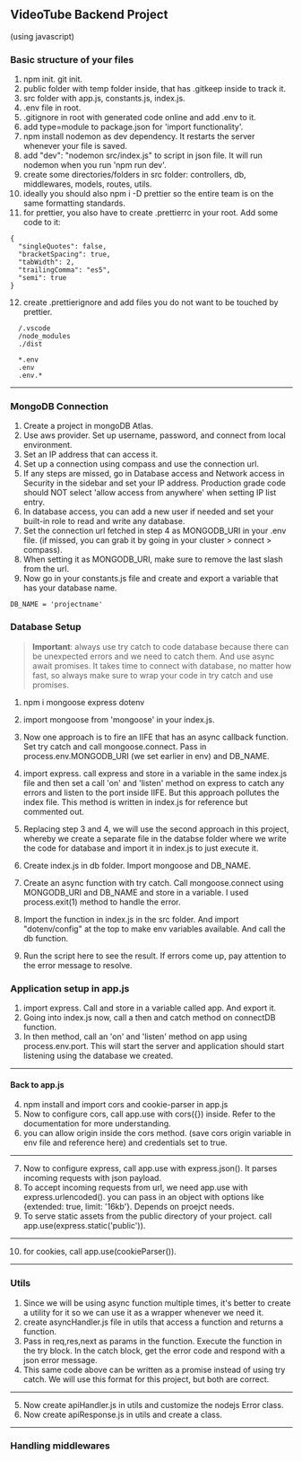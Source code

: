 ## VideoTube Backend Project

(using javascript)

### Basic structure of your files

1. npm init. git init.
2. public folder with temp folder inside, that has .gitkeep inside to track it.
3. src folder with app.js, constants.js, index.js.
4. .env file in root.
5. .gitignore in root with generated code online and add .env to it.
6. add type=module to package.json for 'import functionality'.
7. npm install nodemon as dev dependency. It restarts the server whenever your file is saved.
8. add "dev": "nodemon src/index.js" to script in json file. It will run nodemon when you run 'npm run dev'.
9. create some directories/folders in src folder: controllers, db, middlewares, models, routes, utils.
10. ideally you should also npm i -D prettier so the entire team is on the same formatting standards.
11. for prettier, you also have to create .prettierrc in your root. Add some code to it:

```
{
  "singleQuotes": false,
  "bracketSpacing": true,
  "tabWidth": 2,
  "trailingComma": "es5",
  "semi": true
}
```

12. create .prettierignore and add files you do not want to be touched by prettier.

```
  /.vscode
  /node_modules
  ./dist

  *.env
  .env
  .env.*
```

---

### MongoDB Connection

1. Create a project in mongoDB Atlas.
2. Use aws provider. Set up username, password, and connect from local environment.
3. Set an IP address that can access it.
4. Set up a connection using compass and use the connection url.
5. If any steps are missed, go in Database access and Network access in Security in the sidebar and set your IP address. Production grade code should NOT select 'allow access from anywhere' when setting IP list entry.
6. In database access, you can add a new user if needed and set your built-in role to read and write any database.
7. Set the connection url fetched in step 4 as MONGODB_URI in your .env file. (if missed, you can grab it by going in your cluster > connect > compass).
8. When setting it as MONGODB_URI, make sure to remove the last slash from the url.
9. Now go in your constants.js file and create and export a variable that has your database name.

```
DB_NAME = 'projectname'
```

### Database Setup

> **Important**: always use try catch to code database because there can be unexpected errors and we need to catch them. And use async await promises. It takes time to connect with database, no matter how fast, so always make sure to wrap your code in try catch and use promises.

1. npm i mongoose express dotenv
2. import mongoose from 'mongoose' in your index.js.
3. Now one approach is to fire an IIFE that has an async callback function. Set try catch and call mongoose.connect. Pass in process.env.MONGODB_URI (we set earlier in env) and DB_NAME.
4. import express. call express and store in a variable in the same index.js file and then set a call 'on' and 'listen' method on express to catch any errors and listen to the port inside IIFE. But this approach pollutes the index file. This method is written in index.js for reference but commented out.

5. Replacing step 3 and 4, we will use the second approach in this project, whereby we create a separate file in the databse folder where we write the code for database and import it in index.js to just execute it.

6. Create index.js in db folder. Import mongoose and DB_NAME.

7. Create an async function with try catch. Call mongoose.connect using MONGODB_URI and DB_NAME and store in a variable. I used process.exit(1) method to handle the error.

8. Import the function in index.js in the src folder. And import "dotenv/config" at the top to make env variables available. And call the db function.

9. Run the script here to see the result. If errors come up, pay attention to the error message to resolve.

### Application setup in app.js

1. import express. Call and store in a variable called app. And export it.
2. Going into index.js now, call a then and catch method on connectDB function.
3. In then method, call an 'on' and 'listen' method on app using process.env.port. This will start the server and application should start listening using the database we created.

---

#### Back to app.js

4. npm install and import cors and cookie-parser in app.js
5. Now to configure cors, call app.use with cors({}) inside. Refer to the documentation for more understanding.
6. you can allow origin inside the cors method. (save cors origin variable in env file and reference here) and credentials set to true.

---

7. Now to configure express, call app.use with express.json(). It parses incoming requests with json payload.
8. To accept incoming requests from url, we need app.use with express.urlencoded(). you can pass in an object with options like {extended: true, limit: '16kb'}. Depends on proejct needs.
9. To serve static assets from the public directory of your project. call app.use(express.static('public')).

---

10. for cookies, call app.use(cookieParser()).

---

### Utils

1. Since we will be using async function multiple times, it's better to create a utility for it so we can use it as a wrapper whenever we need it.
2. create asyncHandler.js file in utils that access a function and returns a function.
3. Pass in req,res,next as params in the function. Execute the function in the try block. In the catch block, get the error code and respond with a json error message.
4. This same code above can be written as a promise instead of using try catch. We will use this format for this project, but both are correct.

---

5. Now create apiHandler.js in utils and customize the nodejs Error class.
6. Now create apiResponse.js in utils and create a class.

---

### Handling middlewares
